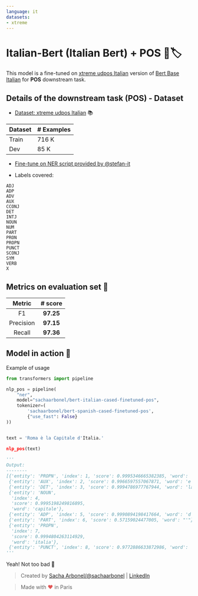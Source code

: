 ```yaml
---
language: it
datasets:
- xtreme
---
```


# Italian-Bert  (Italian Bert) + POS 🎃🏷

This model is a fine-tuned on [xtreme udpos Italian](https://huggingface.co/nlp/viewer/?dataset=xtreme&config=udpos.Italian) version of [Bert Base Italian](https://huggingface.co/dbmdz/bert-base-italian-cased) for **POS** downstream task.

## Details of the downstream task (POS) - Dataset

- [Dataset: xtreme udpos Italian](https://huggingface.co/nlp/viewer/?dataset=xtreme&config=udpos.Italian) 📚

| Dataset                | # Examples |
| ---------------------- | ----- |
| Train                  | 716 K |
| Dev                    | 85 K |

- [Fine-tune on NER script provided by @stefan-it](https://raw.githubusercontent.com/stefan-it/fine-tuned-berts-seq/master/scripts/preprocess.py)

- Labels covered:

```
ADJ
ADP
ADV
AUX
CCONJ
DET
INTJ
NOUN
NUM
PART
PRON
PROPN
PUNCT
SCONJ
SYM
VERB
X
```

## Metrics on evaluation set 🧾

|                                                      Metric                                                       |  # score  |
| :------------------------------------------------------------------------------------: | :-------: |
| F1                                       | **97.25**  
| Precision                                | **97.15** | 
| Recall                                   | **97.36** |    

## Model in action 🔨


Example of usage

```python
from transformers import pipeline

nlp_pos = pipeline(
    "ner",
    model="sachaarbonel/bert-italian-cased-finetuned-pos",
    tokenizer=(
        'sachaarbonel/bert-spanish-cased-finetuned-pos',  
        {"use_fast": False}
))


text = 'Roma è la Capitale d'Italia.'

nlp_pos(text)
      
'''
Output:
--------
[{'entity': 'PROPN', 'index': 1, 'score': 0.9995346665382385, 'word': 'roma'},
 {'entity': 'AUX', 'index': 2, 'score': 0.9966597557067871, 'word': 'e'},
 {'entity': 'DET', 'index': 3, 'score': 0.9994786977767944, 'word': 'la'},
 {'entity': 'NOUN',
  'index': 4,
  'score': 0.9995198249816895,
  'word': 'capitale'},
 {'entity': 'ADP', 'index': 5, 'score': 0.9990894198417664, 'word': 'd'},
 {'entity': 'PART', 'index': 6, 'score': 0.57159024477005, 'word': "'"},
 {'entity': 'PROPN',
  'index': 7,
  'score': 0.9994804263114929,
  'word': 'italia'},
 {'entity': 'PUNCT', 'index': 8, 'score': 0.9772886633872986, 'word': '.'}]
'''
```
Yeah! Not too bad 🎉

> Created by [Sacha Arbonel/@sachaarbonel](https://twitter.com/sachaarbonel) | [LinkedIn](https://www.linkedin.com/in/sacha-arbonel)

> Made with <span style="color: #e25555;">&hearts;</span> in Paris
